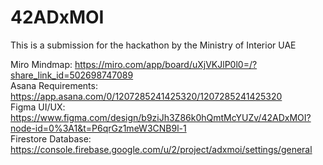 # 42ADxMOI
This is a submission for the hackathon by the Ministry of Interior UAE

Miro Mindmap: https://miro.com/app/board/uXjVKJlP0l0=/?share_link_id=502698747089
</br>
Asana Requirements: https://app.asana.com/0/1207285241425320/1207285241425320
</br>
Figma UI/UX: https://www.figma.com/design/b9ziJh3Z86k0hQmtMcYUZv/42ADxMOI?node-id=0%3A1&t=P6qrGz1meW3CNB9l-1
</br>
Firestore Database: https://console.firebase.google.com/u/2/project/adxmoi/settings/general
</br>
